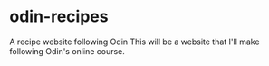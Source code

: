# odin-recipes
A recipe website following Odin
This will be a website that I'll make following Odin's online course.